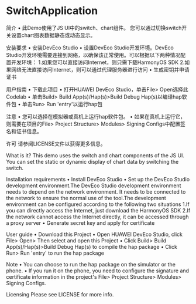 # SwitchApplication
简介
• 此Demo使用了JS UI中的switch、chart组件。 您可以通过切换switch开关设置chart图表数据静态或动态显示。

安装要求
• 安装DevEco Studio
• 设置DevEco Studio开发环境。DevEco Studio开发环境需要连接到网络，以确保该正常使用。可以根据以下两种情况配置开发环境：
	1.如果您可以直接访问Internet，则只需下载HarmonyOS SDK
	2.如果网络无法直接访问Internet，则可以通过代理服务器进行访问
• 生成密钥并申请证书

用户指南
• 下载此项目
• 打开HUAWEI DevEco Studio，单击File> Open选择此Codelab
• 单击Build> Build App(s)/Hap(s)>Build Debug Hap(s)以编译hap软件包
• 单击Run> Run 'entry'以运行hap包

注意
• 您可以选择在模拟器或真机上运行hap软件包。
• 如果在真机上运行它，则需要在项目的File> Project Structure> Modules> Signing Configs中配置签名和证书信息。

许可
请参阅LICENSE文件以获得更多信息。

What is it?
This demo uses the switch and chart components of the JS UI. You can set the static or dynamic display of chart data by switching the switch.

Installation requirements
• Install DevEco Studio
• Set up the DevEco Studio development environment.The DevEco Studio development environment needs to depend on the network environment. It needs to be connected to the network to ensure the normal use of the tool.The development environment can be configured according to the following two situations
	1.If you can directly access the Internet, just download the HarmonyOS SDK
	2.If the network cannot access the Internet directly, it can be accessed through a proxy server
• Generate secret key and apply for certificate

User guide
• Download this Project
• Open HUAWEI DevEco Studio, click File> Open> Then select and open this Project
• Click Build> Build App(s)/Hap(s)>Build Debug Hap(s) to compile the hap package
• Click Run> Run 'entry' to run the hap package

Note
• You can choose to run the hap package on the simulator or the phone.
• If you run it on the phone, you need to configure the signature and certificate information in the project's File> Project Structure> Modules> Signing Configs.

Licensing
Please see LICENSE for more info.